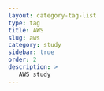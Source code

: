 ```yaml
---
layout: category-tag-list
type: tag
title: AWS
slug: aws
category: study
sidebar: true
order: 2
description: >
   AWS study
---
```

